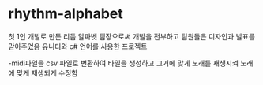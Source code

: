 # rhythm-alphabet

첫 1인 개발로 만든 리듬 알파벳
팀장으로써 개발을 전부하고 팀원들은 디자인과 발표를 맏아주었음
유니티와 c# 언어를 사용한 프로젝트

-midi파일을 csv 파일로 변환하여 타일을 생성하고 그거에 맞게 노래를 재생시켜 노래에 맞게 재생되게 수정함
